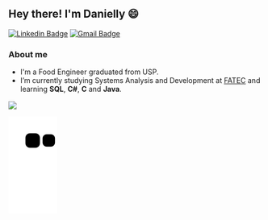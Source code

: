 ## Hey there! I'm Danielly 😄

[![Linkedin Badge](https://img.shields.io/badge/-daniellyrocha-blue?style=flat-square&logo=Linkedin&logoColor=white&link=https://www.linkedin.com/in/daniellyrocha/)](https://www.linkedin.com/in/daniellyrocha/)
[![Gmail Badge](https://img.shields.io/badge/-daniellyrochag-red?style=flat&logo=Gmail&logoColor=white&link=mailto:daniellyrochag@gmail.com)](mailto:daniellyrochag@gmail.com)

### About me

- I'm a Food Engineer graduated from USP. 
- I’m currently studying Systems Analysis and Development at <a href="http://fatecsorocaba.edu.br/">FATEC</a> and learning <b>SQL</b>, <b>C#</b>, <b>C</b> and <b>Java</b>. 

<div>
 <a href="https://github.com/daniellygr">
 <img height="180em"  align="center" src="https://github-readme-stats.vercel.app/api/top-langs/?username=daniellygr&layout=compact&langs_count=7&theme=" />
 
![Snake animation](https://github.com/daniellygr/daniellygr/blob/output/github-contribution-grid-snake.svg)
  

